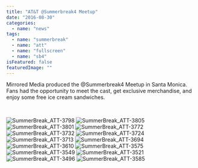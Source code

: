 ```yaml
---
title: "AT&T @Summerbreak4 Meetup"
date: "2016-08-30"
categories: 
  - name: "news"
tags: 
  - name: "summerbreak"
  - name: "att"
  - name: "fullscreen"
  - name: "sb4"
isFeatured: false
featuredImage: ""
---
```


Mirrored Media produced the @Summerbreak4 Meetup in Santa Monica. Fans had the opportunity to meet the cast, get exclusive merchandise, and enjoy some free ice cream sandwiches.

 

![SummerBreak_ATT-3798](http://www.mirroredmedia.com/wp-content/uploads/2016/08/SummerBreak_ATT-3798.jpg) ![SummerBreak_ATT-3805](http://www.mirroredmedia.com/wp-content/uploads/2016/08/SummerBreak_ATT-3805.jpg) ![SummerBreak_ATT-3801](http://www.mirroredmedia.com/wp-content/uploads/2016/08/SummerBreak_ATT-3801.jpg) ![SummerBreak_ATT-3772](http://www.mirroredmedia.com/wp-content/uploads/2016/08/SummerBreak_ATT-3772.jpg) ![SummerBreak_ATT-3732](http://www.mirroredmedia.com/wp-content/uploads/2016/08/SummerBreak_ATT-3732.jpg) ![SummerBreak_ATT-3724](http://www.mirroredmedia.com/wp-content/uploads/2016/08/SummerBreak_ATT-3724.jpg) ![SummerBreak_ATT-3713](http://www.mirroredmedia.com/wp-content/uploads/2016/08/SummerBreak_ATT-3713.jpg) ![SummerBreak_ATT-3694](http://www.mirroredmedia.com/wp-content/uploads/2016/08/SummerBreak_ATT-3694.jpg) ![SummerBreak_ATT-3610](http://www.mirroredmedia.com/wp-content/uploads/2016/08/SummerBreak_ATT-3610.jpg) ![SummerBreak_ATT-3575](http://www.mirroredmedia.com/wp-content/uploads/2016/08/SummerBreak_ATT-3575.jpg) ![SummerBreak_ATT-3549](http://www.mirroredmedia.com/wp-content/uploads/2016/08/SummerBreak_ATT-3549.jpg) ![SummerBreak_ATT-3521](http://www.mirroredmedia.com/wp-content/uploads/2016/08/SummerBreak_ATT-3521.jpg) ![SummerBreak_ATT-3496](http://www.mirroredmedia.com/wp-content/uploads/2016/08/SummerBreak_ATT-3496.jpg) ![SummerBreak_ATT-3585](http://www.mirroredmedia.com/wp-content/uploads/2016/08/SummerBreak_ATT-3585.jpg)
